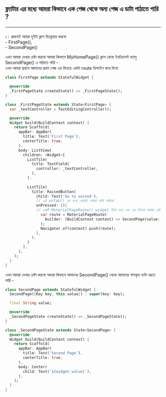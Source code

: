 ## ফ্ল্যাটার এর মধ্যে আমরা কিভাবে এক পেজ থেকে অন্য পেজ এ ডাটা পাঠাতে পারি ? <hr/>

১।  প্রথমেই  আমরা দুইটা ক্লাস ডিক্লেয়ার করবো <br/> 
        - FirstPage(), <br/>
        - SecondPage() <br/>

এখন আমরা দেখার চেষ্টা করবো আমরা কিভাবে MyHomePage() ক্লাস থেকে ইনক্রিমেন্ট ভ্যালু SecondPage() এ পাঠাতে পারি -<br/> 
এখন আমরা প্রথমে আমাদের প্রথম পেজ এর ভিতরে একটা route ডিফাইন করে দিবো 

```dart
class FirstPage extends StatefulWidget {

  @override
  _FirstPageState createState() => _FirstPageState();
}

class _FirstPageState extends State<FirstPage> {
  var _textController = TextEditingController();

  @override
  Widget build(BuildContext context) {
    return Scaffold(
      appBar: AppBar(
        title: Text('First Page'),
        centerTitle: true,
      ),
      body: ListView(
        children: <Widget>[
          ListTile(
            title: TextField(
              controller: _textController,
            ),
          ),
          
          ListTile(
            title: RaisedButton(
              child: Text('Go to second'),
              // এই onTab() এর মধ্যে থেকেই আমরা ডাটা পাঠাবো 
              onPressed: (){
              // একটি MaterialPageRoute() widget নিতে হবে এবং এর ভিতরে আমরা যেই ভ্যালু পাস করতে চাই তা পরের screen এর কন্সট্রাক্টর       এর মধ্যে পাস করে দিতে হবে ।  
                var route = MaterialPageRoute(
                  builder: (BuildContext context) => SecondPage(value: _textController.text,),
                );
                Navigator.of(context).push(route);
              },
            ),
          )
        ],
      ),
    );
  }
}
```


এখন আমরা দেখার চেষ্টা করবো আমরা কিভাবে আমাদের SecondPage() থেকে আমাদের পাসকৃত ডাটা ধরতে পারি -
```dart
class SecondPage extends StatefulWidget {
  SecondPage({Key key, this.value}) : super(key: key);

  final String value;

  @override
  _SecondPageState createState() => _SecondPageState();
}

class _SecondPageState extends State<SecondPage> {
  @override
  Widget build(BuildContext context) {
    return Scaffold(
      appBar: AppBar(
        title: Text('Second Page'),
        centerTitle: true,
      ),
      body: Center(
        child: Text('${widget.value}'),
      ),
    );
  }
}
```


